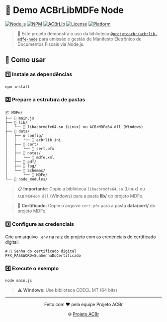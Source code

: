 # 🚀 Demo ACBrLibMDFe Node

[![Node.js](https://img.shields.io/badge/Node.js-22+-green.svg)](https://nodejs.org/)
[![NPM](https://img.shields.io/badge/NPM-@projetoacbr/acbrlib--mdfe--node-blue.svg)](https://www.npmjs.com/package/@projetoacbr/acbrlib-mdfe-node)
[![ACBrLib](https://img.shields.io/badge/ACBrLib-MDFe-orange.svg)](https://acbr.sourceforge.io/)
[![License](https://img.shields.io/badge/License-LGPL--2.1-yellow.svg)](LICENSE)
[![Platform](https://img.shields.io/badge/Platform-Linux%20%7C%20Windows-blue.svg)](https://nodejs.org/)

> 🚛 Este projeto demonstra o uso da biblioteca [`@projetoacbr/acbrlib-mdfe-node`](https://www.npmjs.com/package/@projetoacbr/acbrlib-mdfe-node) para emissão e gestão de Manifesto Eletrônico de Documentos Fiscais via Node.js.

## 🚀 Como usar

### 1️⃣ Instale as dependências

```bash
npm install
```

### 2️⃣ Prepare a estrutura de pastas

```
📦 MDFe/
├── 📄 main.js
├── 📂 lib/
│   └── 🔧 libacbrmdfe64.so (Linux) ou ACBrMDFe64.dll (Windows)
├── 📂 data/
│   ├── ⚙️ config/
│   │   └── 📄 acbrlib.ini
│   ├── 📂 cert/
│   │   └── 🔐 cert.pfx
│   ├── 📂 notas/
│   │   └── 📄 mdfe.xml
│   ├── 📂 pdf/
│   ├── 📂 log/
│   └── 📂 Schemas/
│       └── 📂 MDFe/
└── 📂 node_modules/
```

> 📋 **Importante**: Copie a biblioteca `libacbrmdfe64.so` (Linux) ou `ACBrMDFe64.dll` (Windows) para a pasta **lib/** do projeto MDFe.

> 🔐 **Certificado**: Copie o arquivo `cert.pfx` para a pasta **data/cert/** do projeto MDFe.

### 3️⃣ Configure as credenciais

Crie um arquivo `.env` na raiz do projeto com as credenciais do certificado digital:

```env
# 🔑 Senha do certificado digital
PFX_PASSWORD=SuaSenhaDoCertificado
```

### 4️⃣ Execute o exemplo

```bash
node main.js
```

> ⚠️ **Windows**: Use biblioteca CDECL MT (64 bits)

---

<div align="center">
  <p>Feito com ❤️ pela equipe Projeto ACBr</p>
  🌐 <a href="https://projetoacbr.com.br">Projeto ACBr</a>
</div>